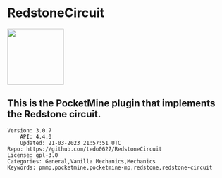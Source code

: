 # RedstoneCircuit
<img src="https://raw.githubusercontent.com/tedo0627/RedstoneCircuit/9c686b2e8a51f36d59bc29bff598092c1c161796/icon.png" width="128" height="128" />

## This is the PocketMine plugin that implements the Redstone circuit.
```properties
Version: 3.0.7
    API: 4.4.0
    Updated: 21-03-2023 21:57:51 UTC
Repo: https://github.com/tedo0627/RedstoneCircuit
License: gpl-3.0
Categories: General,Vanilla Mechanics,Mechanics
Keywords: pmmp,pocketmine,pocketmine-mp,redstone,redstone-circuit
```